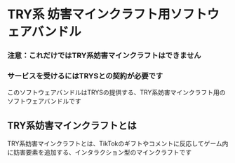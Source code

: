 # TRY系 妨害マインクラフト用ソフトウェアバンドル

### 注意：これだけではTRY系妨害マインクラフトはできません
### サービスを受けるにはTRYSとの契約が必要です

このソフトウェアバンドルはTRYSの提供する、TRY系妨害マインクラフト用のソフトウェアバンドルです

## TRY系妨害マインクラフトとは

TRY系妨害マインクラフトとは、TikTokのギフトやコメントに反応してゲーム内に妨害要素を追加する、インタラクション型のマインクラフトです
